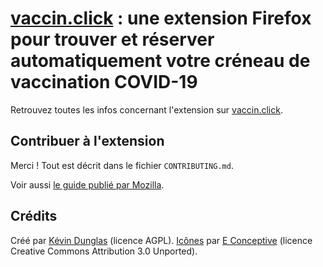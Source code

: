# [vaccin.click](https://vaccin.click) : une extension Firefox pour trouver et réserver automatiquement votre créneau de vaccination COVID-19

Retrouvez toutes les infos concernant l'extension sur [vaccin.click](https://vaccin.click).

## Contribuer à l'extension

Merci ! Tout est décrit dans le fichier `CONTRIBUTING.md`.

Voir aussi [le guide publié par Mozilla](https://extensionworkshop.com/documentation/develop/).

## Crédits

Créé par [Kévin Dunglas](https://dunglas.fr) (licence AGPL).
[Icônes](https://www.iconfinder.com/icons/5959975/corona_drugs_injection_syringe_vaccine_icon) par [E Conceptive](https://www.iconfinder.com/econceptive) (licence Creative Commons Attribution 3.0 Unported).
